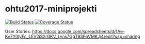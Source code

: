 ﻿# ohtu2017-miniprojekti
[![Build Status](https://travis-ci.org/TheDreadfulSix/ohtu2017-miniprojekti.svg?branch=master)](https://travis-ci.org/TheDreadfulSix/ohtu2017-miniprojekti)
[![Coverage Status](https://coveralls.io/repos/github/TheDreadfulSix/ohtu2017-miniprojekti/badge.svg?branch=master)](https://coveralls.io/github/TheDreadfulSix/ohtu2017-miniprojekti?branch=master)

User Stories:
https://docs.google.com/spreadsheets/d/1Ae-Kv7YlXyFc_LEV2iS2rGKV_Lyns7GgT9SFqVMKJj4/edit?usp=sharing

